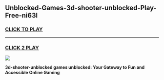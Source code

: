 
## Unblocked-Games-3d-shooter-unblocked-Play-Free-ni63l
<h3>
<a href="https://premium76.site?title=3d-shooter-unblocked&ref=21A">CLICK TO PLAY</a></h3>
<hr>

<h3>
<a href="https://premium76.site?title=3d-shooter-unblocked&ref=21A">CLICK 2 PLAY</a>
  
</h3>

<a href="https://premium76.site?title=3d-shooter-unblocked&ref=21A"><img src="https://clearcache.store/games.png"></a>


**3d-shooter-unblocked games unblocked: Your Gateway to Fun and Accessible Online Gaming**
